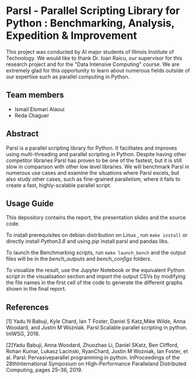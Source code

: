 # Parsl - Parallel Scripting Library for Python : Benchmarking, Analysis, Expedition & Improvement

This project was conducted by AI major students of Illinois Institute of Technology. We would like to thank Dr. Ioan Raicu, our supervisor for this research project and for the "Data Intensive Computing" course. We are extremely glad for this opportunity to learn about numerous fields outside of our expertise such as parallel computing in Python.

## Team members

- Ismail Elomari Alaoui
- Reda Chaguer

## Abstract
Parsl is a parallel scripting library for Python. It facilitates and improves using multi-threading and parallel scripting in Python. Despite having other competitor libraries Parsl has proven to be one of the fastest, but it is still slow in comparison with other low level libraries. We will benchmark Parsl in numerous use cases and examine the situations where Parsl excels, but also study other cases, such as fine-grained parallelism, where it fails to create a fast, highly-scalable parallel script.

## Usage Guide

This depository contains the report, the presentation slides and the source code.

To install prerequisites on debian distribution on Linux , run `make install` or directly install *Python3.8* and using *pip* install parsl and pandas libs.

To launch the Benchmarking scripts, run `make launch_bench` and the output files will be in the *bench_outputs* and *bench_configs* folders.

To visualize the result, use the Jupyter Notebook or the equivalent Python script in the visualisation section and import the output CSVs by modifying the file names in the first cell of the code to generate the different graphs shown in the final report.

## References

[1] Yadu N Babuji, Kyle Chard, Ian T Foster, Daniel S Katz,Mike Wilde, Anna Woodard, and Justin M Wozniak. Parsl:Scalable parallel scripting in python. InIWSG, 2018.

[2]Yadu Babuji, Anna Woodard, Zhuozhao Li, Daniel SKatz, Ben Clifford, Rohan Kumar, Lukasz Lacinski, RyanChard, Justin M Wozniak, Ian Foster, et al. Parsl: Pervasiveparallel programming in python. InProceedings of the 28thInternational Symposium on High-Performance Paralleland Distributed Computing, pages 25–36, 2019.